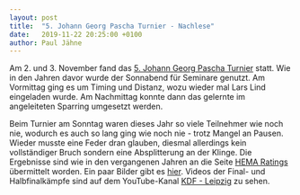 ```yaml
---
layout: post
title:  "5. Johann Georg Pascha Turnier - Nachlese"
date:   2019-11-22 20:25:00 +0100
author: Paul Jähne
---
```


Am 2. und 3. November fand das [5. Johann Georg Pascha Turnier](https://www.facebook.com/events/284721415759642/) statt. Wie in den Jahren davor wurde der Sonnabend für Seminare genutzt. Am Vormittag ging es um Timing und Distanz, wozu wieder mal Lars Lind eingeladen wurde. Am Nachmittag konnte dann das gelernte im angeleiteten Sparring umgesetzt werden.

Beim Turnier am Sonntag waren dieses Jahr so viele Teilnehmer wie noch nie, wodurch es auch so lang ging wie noch nie - trotz Mangel an Pausen. Wieder musste eine Feder dran glauben, diesmal allerdings kein vollständiger Bruch sondern eine Absplitterung an der Klinge. Die Ergebnisse sind wie in den vergangenen Jahren an die Seite [HEMA Ratings](https://hemaratings.com/) übermittelt worden. Ein paar Bilder gibt es [hier](https://www.facebook.com/kdfleipzig/posts/1191767314350623). Videos der Final- und Halbfinalkämpfe sind auf dem YouTube-Kanal [KDF - Leipzig](https://www.youtube.com/user/DieKlopffechter) zu sehen.
